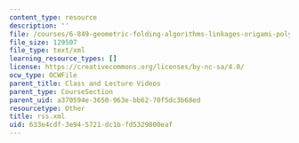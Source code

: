 ```yaml
---
content_type: resource
description: ''
file: /courses/6-849-geometric-folding-algorithms-linkages-origami-polyhedra-fall-2012/633e4cdf3e945721dc1bfd5329800eaf_rss.xml
file_size: 129507
file_type: text/xml
learning_resource_types: []
license: https://creativecommons.org/licenses/by-nc-sa/4.0/
ocw_type: OCWFile
parent_title: Class and Lecture Videos
parent_type: CourseSection
parent_uid: a370594e-3650-963e-bb62-70f5dc3b68ed
resourcetype: Other
title: rss.xml
uid: 633e4cdf-3e94-5721-dc1b-fd5329800eaf
---
```

